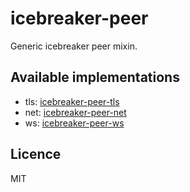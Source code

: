 # icebreaker-peer
Generic icebreaker peer mixin.

## Available implementations
* tls: [icebreaker-peer-tls](https://github.com/alligator-io/icebreaker-peer-tls.git)
* net: [icebreaker-peer-net](https://github.com/alligator-io/icebreaker-peer-net.git)
* ws: [icebreaker-peer-ws](https://github.com/alligator-io/icebreaker-peer-ws.git)
## Licence
MIT
